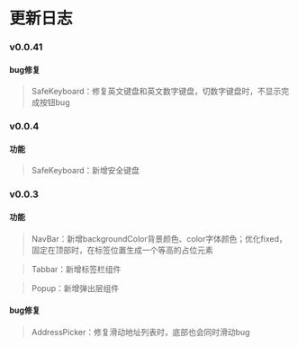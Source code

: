 # 更新日志

### v0.0.41

#### bug修复
  > SafeKeyboard：修复英文键盘和英文数字键盘，切数字键盘时，不显示完成按钮bug
  
### v0.0.4

#### 功能
  > SafeKeyboard：新增安全键盘
  
### v0.0.3

#### 功能
  > NavBar：新增backgroundColor背景颜色、color字体颜色；优化fixed，固定在顶部时，在标签位置生成一个等高的占位元素
  
  > Tabbar：新增标签栏组件
  
  > Popup：新增弹出层组件
  
#### bug修复
  > AddressPicker：修复滑动地址列表时，底部也会同时滑动bug
